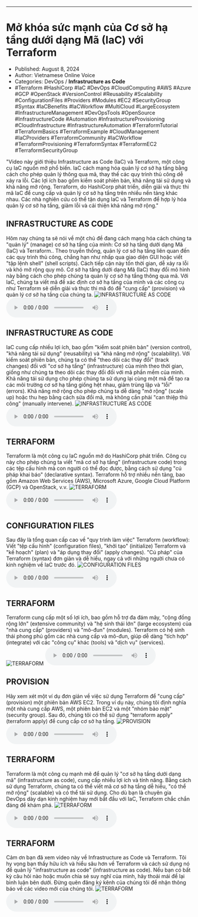 
---

# Mở khóa sức mạnh của Cơ sở hạ tầng dưới dạng Mã (IaC) với Terraform

- Published: August 8, 2024
- Author: Vietnamese Online Voice
- Categories: DevOps / **Infrastructure as Code**
- #Terraform #HashiCorp #IaC #DevOps #CloudComputing #AWS #Azure #GCP #OpenStack #VersionControl #Reusability #Scalability #ConfigurationFiles #Providers #Modules #EC2 #SecurityGroup #Syntax #IaCBenefits #IaCWorkflow #MultiCloud #LargeEcosystem #InfrastructureManagement #DevOpsTools #OpenSource #InfrastructureCode #Automation #InfrastructureProvisioning #CloudInfrastructure #InfrastructureAutomation #TerraformTutorial #TerraformBasics #TerraformExample #CloudManagement #IaCProviders #TerraformCommunity #IaCWorkflow #TerraformProvisioning #TerraformSyntax #TerraformEC2 #TerraformSecurityGroup

"Video này giới thiệu Infrastructure as Code (IaC) và Terraform, một công cụ IaC nguồn mở phổ biến. IaC cách mạng hóa quản lý cơ sở hạ tầng bằng cách cho phép quản lý thông qua mã, thay thế các quy trình thủ công dễ xảy ra lỗi. Các lợi ích bao gồm kiểm soát phiên bản, khả năng tái sử dụng và khả năng mở rộng. Terraform, do HashiCorp phát triển, diễn giải và thực thi mã IaC để cung cấp và quản lý cơ sở hạ tầng trên nhiều nền tảng khác nhau. Các nhà nghiên cứu có thể tận dụng IaC và Terraform để hợp lý hóa quản lý cơ sở hạ tầng, giảm lỗi và cải thiện khả năng mở rộng."


## INFRASTRUCTURE AS CODE

Hôm nay chúng ta sẽ nói về một chủ đề đang cách mạng hóa cách chúng ta "quản lý" (manage) cơ sở hạ tầng của mình: Cơ sở hạ tầng dưới dạng Mã (IaC) và Terraform.. Theo truyền thống, quản lý cơ sở hạ tầng liên quan đến các quy trình thủ công, chẳng hạn như nhấp qua giao diện GUI hoặc viết "tập lệnh shell" (shell scripts). Cách tiếp cận này tốn thời gian, dễ xảy ra lỗi và khó mở rộng quy mô. Cơ sở hạ tầng dưới dạng Mã (IaC) thay đổi mô hình này bằng cách cho phép chúng ta quản lý cơ sở hạ tầng thông qua mã. Với IaC, chúng ta viết mã để xác định cơ sở hạ tầng của mình và các công cụ như Terraform sẽ diễn giải và thực thi mã đó để "cung cấp" (provision) và quản lý cơ sở hạ tầng của chúng ta.
![INFRASTRUCTURE AS CODE](https://http-archiver-apis-production-80.schnworks.com/storage/images/transitions/2024-08-08/transition--46927455329-Montserrat-Bold-9C27B0.jpg)
<audio controls>
    <source src="https://http-archiver-apis-production-80.schnworks.com/storage/storage/audio/file-1987223215.mp3" type="audio/mpeg">
</audio>



## INFRASTRUCTURE AS CODE

IaC cung cấp nhiều lợi ích, bao gồm "kiểm soát phiên bản" (version control), "khả năng tái sử dụng" (reusability) và "khả năng mở rộng" (scalability). Với kiểm soát phiên bản, chúng ta có thể "theo dõi các thay đổi" (track changes) đối với "cơ sở hạ tầng" (infrastructure) của mình theo thời gian, giống như chúng ta theo dõi các thay đổi đối với mã phần mềm của mình. Khả năng tái sử dụng cho phép chúng ta sử dụng lại cùng một mã để tạo ra các môi trường cơ sở hạ tầng giống hệt nhau, giảm trùng lặp và "lỗi" (errors). Khả năng mở rộng cho phép chúng ta dễ dàng "mở rộng" (scale up) hoặc thu hẹp bằng cách sửa đổi mã, mà không cần phải "can thiệp thủ công" (manually intervene).
![INFRASTRUCTURE AS CODE](https://http-archiver-apis-production-80.schnworks.com/storage/images/transitions/2024-08-08/transition-10435363487-Montserrat-Regular-283593.jpg)
<audio controls>
    <source src="https://http-archiver-apis-production-80.schnworks.com/storage/storage/audio/file-68781471548.mp3" type="audio/mpeg">
</audio>



## TERRAFORM

Terraform là một công cụ IaC nguồn mở do HashiCorp phát triển. Công cụ này cho phép chúng ta viết "mã cơ sở hạ tầng" (infrastructure code) trong các tệp cấu hình mà con người có thể đọc được, bằng cách sử dụng "cú pháp khai báo" (declarative syntax). Terraform hỗ trợ nhiều nền tảng, bao gồm Amazon Web Services (AWS), Microsoft Azure, Google Cloud Platform (GCP) và OpenStack, v.v.
![TERRAFORM](https://http-archiver-apis-production-80.schnworks.com/storage/images/transitions/2024-08-08/transition--7446694056-Montserrat-SemiBold-303F9F.jpg)
<audio controls>
    <source src="https://http-archiver-apis-production-80.schnworks.com/storage/storage/audio/file-27339510971.mp3" type="audio/mpeg">
</audio>



## CONFIGURATION FILES

Sau đây là tổng quan cấp cao về "quy trình làm việc" Terraform (workflow): Viết "tệp cấu hình" (configuration files), "khởi tạo" (initialize) Terraform và "kế hoạch" (plan) và "áp dụng thay đổi" (apply changes). "Cú pháp" của Terraform (syntax) đơn giản và dễ hiểu, ngay cả với những người chưa có kinh nghiệm về IaC trước đó.
![CONFIGURATION FILES](https://http-archiver-apis-production-80.schnworks.com/storage/images/transitions/2024-08-08/transition--15216398291-Montserrat-Thin-673AB7.jpg)
<audio controls>
    <source src="https://http-archiver-apis-production-80.schnworks.com/storage/storage/audio/file-701989442.mp3" type="audio/mpeg">
</audio>



## TERRAFORM

Terraform cung cấp một số lợi ích, bao gồm hỗ trợ đa đám mây, "cộng đồng rộng lớn" (extensive community) và "hệ sinh thái lớn" (large ecosystem) của "nhà cung cấp" (providers) và "mô-đun" (modules). Terraform có hệ sinh thái phong phú gồm các nhà cung cấp và mô-đun, giúp dễ dàng "tích hợp" (integrate) với các "công cụ" khác (tools) và "dịch vụ" (services).
![TERRAFORM](https://http-archiver-apis-production-80.schnworks.com/storage/images/transitions/2024-08-08/transition--29842204529-Montserrat-Medium-004895.jpg)
<audio controls>
    <source src="https://http-archiver-apis-production-80.schnworks.com/storage/storage/audio/file-7306578137.mp3" type="audio/mpeg">
</audio>



## PROVISION

Hãy xem xét một ví dụ đơn giản về việc sử dụng Terraform để "cung cấp" (provision) một phiên bản AWS EC2. Trong ví dụ này, chúng tôi định nghĩa một nhà cung cấp AWS, một phiên bản EC2 và một "nhóm bảo mật" (security group). Sau đó, chúng tôi có thể sử dụng "terraform apply" (terraform apply) để cung cấp cơ sở hạ tầng.
![PROVISION](https://http-archiver-apis-production-80.schnworks.com/storage/images/transitions/2024-08-08/transition--19722915920-Montserrat-Bold-004895.jpg)
<audio controls>
    <source src="https://http-archiver-apis-production-80.schnworks.com/storage/storage/audio/file-20086275869.mp3" type="audio/mpeg">
</audio>



## TERRAFORM

Terraform là một công cụ mạnh mẽ để quản lý "cơ sở hạ tầng dưới dạng mã" (infrastructure as code), cung cấp nhiều lợi ích và tính năng. Bằng cách sử dụng Terraform, chúng ta có thể viết mã cơ sở hạ tầng dễ hiểu, "có thể mở rộng" (scalable) và có thể tái sử dụng. Cho dù bạn là chuyên gia DevOps dày dạn kinh nghiệm hay mới bắt đầu với IaC, Terraform chắc chắn đáng để khám phá.
![TERRAFORM](https://http-archiver-apis-production-80.schnworks.com/storage/images/transitions/2024-08-08/transition-16967182248-Montserrat-SemiBold-673AB7.jpg)
<audio controls>
    <source src="https://http-archiver-apis-production-80.schnworks.com/storage/storage/audio/file-44265174850.mp3" type="audio/mpeg">
</audio>



## TERRAFORM

Cảm ơn bạn đã xem video này về Infrastructure as Code và Terraform. Tôi hy vọng bạn thấy hữu ích và hiểu sâu hơn về Terraform và cách sử dụng nó để quản lý "infrastructure as code" (infrastructure as code). Nếu bạn có bất kỳ câu hỏi nào hoặc muốn chia sẻ suy nghĩ của mình, hãy thoải mái để lại bình luận bên dưới. Đừng quên đăng ký kênh của chúng tôi để nhận thông báo về các video mới của chúng tôi.
![TERRAFORM](https://http-archiver-apis-production-80.schnworks.com/storage/images/transitions/2024-08-08/transition-29486690189-Montserrat-Black-303F9F.jpg)
<audio controls>
    <source src="https://http-archiver-apis-production-80.schnworks.com/storage/storage/audio/file-15268379908.mp3" type="audio/mpeg">
</audio>

